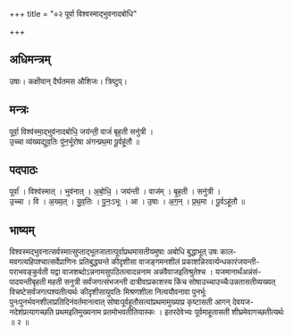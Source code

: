 +++
title = "०२ पूर्वा विश्वस्माद्भुवनादबोधि"

+++
## अधिमन्त्रम्
उषाः। कक्षीवान् दैर्घतमस औशिजः। त्रिष्टुप्।

## मन्त्रः
पूर्वा॒ विश्व॑स्मा॒द्भुव॑नादबोधि॒ जय॑न्ती॒ वाजं॑ बृह॒ती सनु॑त्री ।  
उ॒च्चा व्य॑ख्यद्युव॒तिः पु॑न॒र्भूरोषा अ॑गन्प्रथ॒मा पू॒र्वहू॑तौ ॥

## पदपाठः
पूर्वा॑ । विश्व॑स्मात् । भुव॑नात् । अ॒बो॒धि॒ । जय॑न्ती । वाज॑म् । बृ॒ह॒ती । सनु॑त्री ।  
उ॒च्चा । वि । अ॒ख्य॒त् । यु॒व॒तिः । पु॒नः॒ऽभूः । आ । उ॒षाः । अ॒ग॒न् । प्र॒थ॒मा । पू॒र्वऽहू॑तौ ॥

## भाष्यम्
विश्वस्मद्भुवनात्सर्वस्मात्सुप्ताद्भूतजातात्पूर्वाप्रथमासतीयमुषाः अबोधि बुद्धाभूत् उषः काल- मवगत्यहिपश्चात्सर्वेप्राणिनः प्रतिबुद्ध्यन्ते कीदृशीसा वाजङ्गमनशीलं प्रकाशन्निरवर्त्यन्धकारंजयन्ती- पराभवङ्कुर्वती यद्वा वाजशब्दोऽन्ननामसुपठितत्वादन्ननाम अन्नंवैवाजइतिश्रुतेश्च । यजमानार्थंअन्नंसं- पादयन्तीबृहती महती सनुत्री सर्वंजगत्संभजन्ती दात्रीवाप्रकाशस्य किंच सोषाउच्चाउच्चैःउन्नतासतीव्यख्यत् विचष्टेसर्वंजगत्पश्यतीत्यर्थः कीदृशीसायुवतिः मिश्रणशीला नित्ययौवनावा पुनर्भूः पुनःपुनर्भवनशीलाप्रतिदिनंवर्तमानत्वात् सोषाःपूर्वहूतौसत्यांप्रथमामुख्याप्र कृष्टासती आगन् देवयज-नदेशंप्रत्यागच्छति प्रथमइतिमुख्यनाम प्रतमोभवतीतियास्कः । इतरदेवेभ्यः पूर्वमाहूतासती शीघ्रमेवागच्छतीत्यर्थः ॥ २ ॥